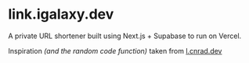 # link.igalaxy.dev

A private URL shortener built using Next.js + Supabase to run on Vercel.

Inspiration *(and the random code function)* taken from [l.cnrad.dev](https://github.com/cnrad/l)
